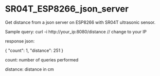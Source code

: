# SR04T_ESP8266_json_server
Get distance from a json server on ESP8266 with SR04T ultrasonic sensor.

Sample query:
curl -i http://your_ip:8080/distance // change to your IP  

response json:

{
    "count": 1,
    "distance": 251
}

count: number of queries performed

distance: distance in cm
